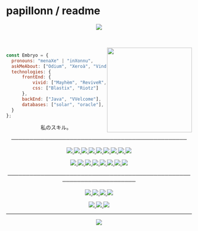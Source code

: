 # papiIIonn / readme
<p align="center">
  <img src="https://cdn.discordapp.com/attachments/857557180294365235/874017433407586305/885542.png" >
</p>   
<br>
<br>
<img align='right' src="https://media2.giphy.com/media/XsZkUqTyGD1iRQjjrb/giphy.gif?cid=ecf05e47rn7xgiag8ic7yeypnvaakj9cjhve1ccbdff2xcdo&rid=giphy.gif&ct=s" width="230">
<p align="center">
  

  
  ```javascript
const Embryo = {
    pronouns: "menaXe" | "inXonnu",
    askMeAbout: ["Odium", "Xeroà", "Vindicta"],
    technologies: {
        frontEnd: {
            vivid: ["Mayhèm", "ReviveR", "9TH5IN"],
            css: ["Blastix", "Riotz"]
        },
        backEnd: ["Java", "VVelcome"],
        databases: ["solar", "oracle"],
    }
};
```
<p align="center"> 私のスキル。 
    <p align="center">                                   
────────────────────────────────────────────────
  <a>
    <p align="center">
         <a href="https://www.python.org/">
           <img src="https://img.shields.io/badge/Python-14354C?style=flat&logo=python&logoColor=white">
                           <a href="https://www.php.net/">
                   <img src="https://img.shields.io/badge/PHP-777BB4?style=flat&logo=php&logoColor=white">
                <a href="https://www.perl.org/">
                 <img src="https://img.shields.io/badge/Perl-39457E?style=flat&logo=perl&logoColor=white">
               <a href="https://sass-lang.com/">
    <img src="https://img.shields.io/badge/Sass-CC6699?style=flat&logo=sass&logoColor=white">
              <a href="https://www.java.com/fr/">
              <img src="https://img.shields.io/badge/Java-ED8B00?style=flat&logo=java&logoColor=white">
                              <a href="https://html.com/">
             <img src="https://img.shields.io/badge/-HTML-ff0d00?style=flat&logoColor=white&logo=html5">
             <a href="https://www.w3schools.com/w3css/w3css_downloads.asp">
               <img src="https://img.shields.io/badge/-CSS-ff0d00?style=flat&logoColor=white&logo=css3">
                   <a href="https://www.ruby-lang.org/en/">
                     <img src="https://img.shields.io/badge/Ruby-CC342D?style=flat&logo=ruby&logoColor=white">
                     <a href="https://rubyonrails.org/">
                     <img src="https://img.shields.io/badge/Ruby_on_Rails-CC0000?style=flat&logo=ruby-on-rails&logoColor=white">
                       <a/>
                 
<p align="center">                   

   <a href="https://www.microsoft.com/en-us/download/details.aspx?id=7029">
    <img src="https://img.shields.io/badge/C%23-239120?style=flat&logo=c-sharp&logoColor=white">
      <a href="https://techdecodetutorials.com/category/c/">
  <img src="https://img.shields.io/badge/C-00599C?style=flat&logo=c&logoColor=white">
     <a href="https://techdecodetutorials.com/c/how-to-run-c-in-visual-studio-code-on-windows-10/">
       <img src="https://img.shields.io/badge/C%2B%2B-00599C?style=flat&logo=c%2B%2B&logoColor=white">
         <a href="">
         <img src="https://badgen.net/badge/icon/maven?icon=maven&label">
        <a href="https://www.shellscript.sh/">
         <img src="https://img.shields.io/badge/Shell_Script-121011?style=flat&logo=gnu-bash&logoColor=white">
          <a href="">
            <img src="https://img.shields.io/badge/Flask-000000?style=flat&logo=flask&logoColor=white">
                           <a href="https://javascriptdownload.org/">
                   <img src="https://img.shields.io/badge/JavaScript-323330?style=flat&logo=javascript&logoColor=F7DF1E">
                   <a href="https://www.lua.org/">
                    <img src="https://img.shields.io/badge/Lua-2C2D72?style=flat&logo=lua&logoColor=white">
         <a/>
  
  <p align="center">                                   
──────────────────────────────────────────────────────────────────────
</p>
  
<p align="center">
  <a>
         <a href="https://discord.gg/genesis">
       <img src="https://img.shields.io/static/v1?label=Discord&logo=Discord&message=Click%20Here&color=7289DA">
       <a>
       <a href="https://doxbin.org/user/Fantome">
       <img src="https://img.shields.io/static/v1?label=Doxbin&logo=Doxbin!&message=Click%20Here&color=9cf">
       <a>
       <a href="https://osu.ppy.sh/home">
       <img src="https://img.shields.io/static/v1?label=Osu!&logo=Osu!&message=Click%20Here&color=pink">
         <a href="https://twitter.com/venne_lya">
           <img src="https://img.shields.io/twitter/follow/venne_lya?label=Twitter&style=social">
       </a>
 
<p align='center'>
  <a href="https://atom.io/">
    <img src="https://badgen.net/badge/icon/atom?icon=atom&label">
    <a href="https://www.eclipse.org/ide/">
      <img src="https://badgen.net/badge/icon/eclipse?icon=eclipse&label">
        <a href="https://www.microsoft.com/fr-fr/windows">
          <img src="https://badgen.net/badge/icon/windows?icon=windows&label">
         <a/>
         
 ---

<p align="center">
  <img src="https://github-readme-stats.vercel.app/api?username=papiIIonn&show_icons=true&theme=dark">
